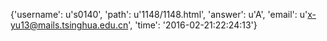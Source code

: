 {'username': u's0140', 'path': u'1148/1148.html', 'answer': u'A', 'email': u'x-yu13@mails.tsinghua.edu.cn', 'time': '2016-02-21:22:24:13'}